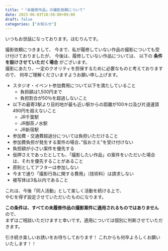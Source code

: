 ```yaml
---
title: "「未履修作品」の撮影依頼について"
date: 2023-06-03T18:50:08+09:00
draft: false
categories: ["お知らせ"]
---
```


いつもお世話になっております。ほむりんです。

撮影依頼につきまして、
今まで、私が履修していない作品の撮影についても受け付けておりましたが、
今後は、履修していない作品については、
以下の __条件を設けさせていただく場合__ がございます。  
撮影にあたり、一定のクオリティを担保するために必要なものと考えておりますので、
何卒ご理解くださいますようお願い申し上げます。

- スタジオ・イベント参加費用について以下を満たしていること
  - 負担額は1,500円まで
  - 負担割合が50％を超過しないこと
- 以下の最寄3駅より目的地が最も近い駅からの距離が100キロ及び片道運賃490円を超えないこと
  - JR千葉駅
  - JR御茶ノ水駅
  - JR新宿駅
- 参加費・交通費超過分については負担いただけること
- 参加費負担が発生する案件の場合、”仮おさえ”を受け付けない
- 負担額が小さい案件を優先する
- 仮押さえであったとしても、「撮影したい作品」の案件をいただいた場合は、それを優先することがあること
- 原則としてアフターは参加しない
- 今まで通り「撮影行為に関する費用」（技術料）は請求しない
- 被写体は3名以内であること

これは、今後「同人活動」として楽しく活動を続ける上で、  
やむを得ず設定させていただいたものになります。

__この条件は、すべての未履修作品の撮影案件に適用されるものではありません__ ので、  
まずはご相談いただけますと幸いです。適用については個別に判断させていただきます。

引き続き楽しいお誘いをお待ちしております！
これからも何卒よろしくお願いいたします！！
